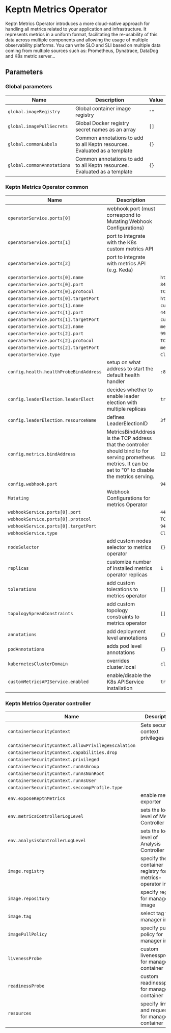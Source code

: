 # Keptn Metrics Operator

Keptn Metrics Operator introduces a more cloud-native approach for handling all metrics related to your application and
infrastructure.
It represents metrics in a uniform format, facilitating the re-usability of this data across multiple components
and allowing the usage of multiple observability platforms.
You can write SLO and SLI based on multiple data coming from multiple sources such as:
Prometheus, Dynatrace, DataDog and K8s metric server...

<!-- markdownlint-disable MD012 -->

## Parameters

### Global parameters

| Name                       | Description                                                               | Value |
| -------------------------- | ------------------------------------------------------------------------- | ----- |
| `global.imageRegistry`     | Global container image registry                                           | `""`  |
| `global.imagePullSecrets`  | Global Docker registry secret names as an array                           | `[]`  |
| `global.commonLabels`      | Common annotations to add to all Keptn resources. Evaluated as a template | `{}`  |
| `global.commonAnnotations` | Common annotations to add to all Keptn resources. Evaluated as a template | `{}`  |

### Keptn Metrics Operator common

| Name                                   | Description                                                                                                                                                   | Value               |
| -------------------------------------- | ------------------------------------------------------------------------------------------------------------------------------------------------------------- | ------------------- |
| `operatorService.ports[0]`             | webhook port (must correspond to Mutating Webhook Configurations)                                                                                             |                     |
| `operatorService.ports[1]`             | port to integrate with the K8s custom metrics API                                                                                                             |                     |
| `operatorService.ports[2]`             | port to integrate with metrics API (e.g. Keda)                                                                                                                |                     |
| `operatorService.ports[0].name`        |                                                                                                                                                               | `https`             |
| `operatorService.ports[0].port`        |                                                                                                                                                               | `8443`              |
| `operatorService.ports[0].protocol`    |                                                                                                                                                               | `TCP`               |
| `operatorService.ports[0].targetPort`  |                                                                                                                                                               | `https`             |
| `operatorService.ports[1].name`        |                                                                                                                                                               | `custom-metrics`    |
| `operatorService.ports[1].port`        |                                                                                                                                                               | `443`               |
| `operatorService.ports[1].targetPort`  |                                                                                                                                                               | `custom-metrics`    |
| `operatorService.ports[2].name`        |                                                                                                                                                               | `metrics`           |
| `operatorService.ports[2].port`        |                                                                                                                                                               | `9999`              |
| `operatorService.ports[2].protocol`    |                                                                                                                                                               | `TCP`               |
| `operatorService.ports[2].targetPort`  |                                                                                                                                                               | `metrics`           |
| `operatorService.type`                 |                                                                                                                                                               | `ClusterIP`         |
| `config.health.healthProbeBindAddress` | setup on what address to start the default health handler                                                                                                     | `:8081`             |
| `config.leaderElection.leaderElect`    | decides whether to enable leader election with multiple replicas                                                                                              | `true`              |
| `config.leaderElection.resourceName`   | defines LeaderElectionID                                                                                                                                      | `3f8532ca.keptn.sh` |
| `config.metrics.bindAddress`           | MetricsBindAddress is the TCP address that the controller should bind to for serving prometheus metrics. It can be set to "0" to disable the metrics serving. | `127.0.0.1:8080`    |
| `config.webhook.port`                  |                                                                                                                                                               | `9443`              |
| `Mutating`                             | Webhook Configurations for metrics Operator                                                                                                                   |                     |
| `webhookService.ports[0].port`         |                                                                                                                                                               | `443`               |
| `webhookService.ports[0].protocol`     |                                                                                                                                                               | `TCP`               |
| `webhookService.ports[0].targetPort`   |                                                                                                                                                               | `9443`              |
| `webhookService.type`                  |                                                                                                                                                               | `ClusterIP`         |
| `nodeSelector`                         | add custom nodes selector to metrics operator                                                                                                                 | `{}`                |
| `replicas`                             | customize number of installed metrics operator replicas                                                                                                       | `1`                 |
| `tolerations`                          | add custom tolerations to metrics operator                                                                                                                    | `[]`                |
| `topologySpreadConstraints`            | add custom topology constraints to metrics operator                                                                                                           | `[]`                |
| `annotations`                          | add deployment level annotations                                                                                                                              | `{}`                |
| `podAnnotations`                       | adds pod level annotations                                                                                                                                    | `{}`                |
| `kubernetesClusterDomain`              | overrides cluster.local                                                                                                                                       | `cluster.local`     |
| `customMetricsAPIService.enabled`      | enable/disable the K8s APIService installation                                                                                                                | `true`              |

### Keptn Metrics Operator controller

| Name                                                | Description                                                   | Value                    |
| --------------------------------------------------- | ------------------------------------------------------------- | ------------------------ |
| `containerSecurityContext`                          | Sets security context privileges                              |                          |
| `containerSecurityContext.allowPrivilegeEscalation` |                                                               | `false`                  |
| `containerSecurityContext.capabilities.drop`        |                                                               | `["ALL"]`                |
| `containerSecurityContext.privileged`               |                                                               | `false`                  |
| `containerSecurityContext.runAsGroup`               |                                                               | `65532`                  |
| `containerSecurityContext.runAsNonRoot`             |                                                               | `true`                   |
| `containerSecurityContext.runAsUser`                |                                                               | `65532`                  |
| `containerSecurityContext.seccompProfile.type`      |                                                               | `RuntimeDefault`         |
| `env.exposeKeptnMetrics`                            | enable metrics exporter                                       | `true`                   |
| `env.metricsControllerLogLevel`                     | sets the log level of Metrics Controller                      | `0`                      |
| `env.analysisControllerLogLevel`                    | sets the log level of Analysis Controller                     | `0`                      |
| `image.registry`                                    | specify the container registry for the metrics-operator image | `ghcr.io`                |
| `image.repository`                                  | specify registry for manager image                            | `keptn/metrics-operator` |
| `image.tag`                                         | select tag for manager image                                  | `v0.8.3`                 |
| `imagePullPolicy`                                   | specify pull policy for manager image                         | `Always`                 |
| `livenessProbe`                                     | custom livenessprobe for manager container                    |                          |
| `readinessProbe`                                    | custom readinessprobe for manager container                   |                          |
| `resources`                                         | specify limits and requests for manager container             |                          |
